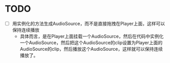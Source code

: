 # TODO

- [ ] 用实例化的方法生成AudioSource，而不是直接拖拽在Player上面，这样可以保持连续播放
  - 具体而言，是在Player上面挂载一个AudioSource，然后在代码中实例化一个AudioSource，然后把这个AudioSource的clip设置为Player上面的AudioSource的clip，然后播放这个AudioSource，这样就可以保持连续播放了。
